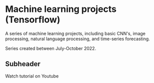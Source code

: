 # Machine learning projects (Tensorflow)


A series of machine learning projects, including basic CNN's, image processing, natural language processing, and time-series forecasting.

Series created between July-October 2022.

## Subheader

Watch tutorial on Youtube


